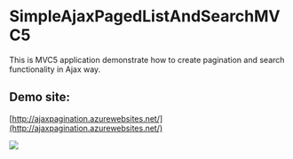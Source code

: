 # SimpleAjaxPagedListAndSearchMVC5


This is MVC5 application demonstrate how to create pagination and search functionality in Ajax way.

## Demo site:

[http://ajaxpagination.azurewebsites.net/](http://ajaxpagination.azurewebsites.net/)


![](https://raw.github.com/ungleng/SimpleAjaxPagedListAndSearchMVC5/master/screenshot/screenshot.png)
